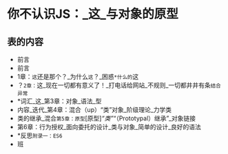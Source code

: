 
# 你不认识JS：_这_与对象的原型

## 表的内容

-   前言
-   前言
-   1章：`这`还是那个？_为什么`这`？_困惑`*什么的`这
-   ？`2章：`这_现在一切都有意义了！_打电话给网站_不规则_一切都井井有条`结合异常`
-   \*词汇_这_第3章：对象_语法_型
-   内容_迭代_第4章：混合（up）“类”对象_阶级理论_力学类
-   类的继承_混合`第5章：原型`\[原型]_“类”_“（Prototypal）继承”_对象链接
-   第6章：行为授权_面向委托的设计_类与对象_简单的设计_良好的语法
-   \*反思`附录一：ES6`
-   班
